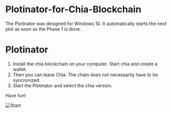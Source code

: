 # Plotinator-for-Chia-Blockchain

The Plotinator was designed for Windows 10. 
It automatically starts the next plot as soon as the Phase 1 is done. 

# Plotinator

1) Install the chia blockchain on your computer. Start chia and create a wallet. 
2) Then you can leave Chia. The chain does not necessarily have to be syncronized.
3) Start the Plotinator and select the chia version.

Have fun!

![Start](https://user-images.githubusercontent.com/73139495/99398518-d2d8a500-28e4-11eb-8025-ce2c3b70249f.jpg)
